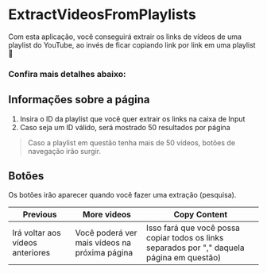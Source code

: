 # ExtractVideosFromPlaylists
Com esta aplicação, você conseguirá extrair os links de vídeos de uma playlist do YouTube, ao invés de ficar copiando link por link em uma playlist :open_file_folder:

### Confira mais detalhes abaixo:

## Informações sobre a página

1. Insira o ID da playlist que você quer extrair os links na caixa de Input
2. Caso seja um ID válido, será mostrado 50 resultados por página

> Caso a playlist em questão tenha mais de 50 vídeos, botões de navegação irão surgir.

## Botões

Os botões irão aparecer quando você fazer uma extração (pesquisa).

| Previous | More videos | Copy Content |
| -------- | ----------- | -------------------- |
| Irá voltar aos vídeos anteriores | Você poderá ver mais vídeos na próxima página | Isso fará que você possa copiar todos os links separados por "," daquela página em questão)
